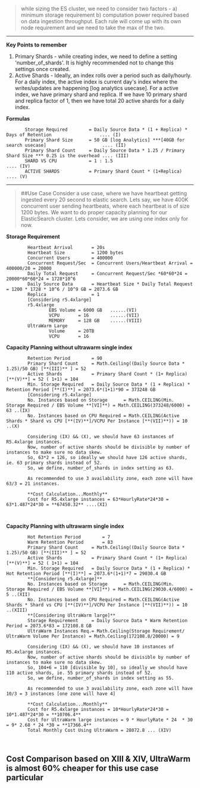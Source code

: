 > while sizing the ES cluster, we need to consider two factors - a) minimum storage requirement b) computation power required based on data ingestion throughput. Each rule will come up with its own node requirement and we need to take the max of the two.

---
**Key Points to remember**
1) Primary Shards - while creating index, we need to define a setting 'number_of_shards'. It is highly recommended not to change this settings once created. 
2) Active Shards - Ideally, an index rolls over a period such as daily/hourly. For a daily index, the active index is current day's index where the writes/updates are happening [log analytics usecase]. For a active index, we have primary shard and replica. If we have 10 primary shard and replica factor of 1, then we have total 20 active shards for a daily index.

**Formulas**
```
       Storage Required        = Daily Source Data * (1 + Replica) * Days of Retention                  .... (I)
       Primary Shard Size      = 50 GB [log Analytics] ***[40GB for search usecase]                     .... (II)
       Primary Shard Count     = Daily Source Data * 1.25 / Primary Shard Size *** 0.25 is the overhead .... (III) 
       SHARD VS CPU            = 1 : 1.5                                                                .... (IV)
       ACTIVE SHARDS           = Primary Shard Count * (1+Replica)                                      .... (V)
```

---
> ##Use Case
> Consider a use case, where we have heartbeat getting ingested every 20 second to elastic search. Lets say,
> we have 400K concurrent user sending heartbeats, where each heartbeat is of size 1200  bytes. We want to
>do proper capacity planning for our ElasticSearch cluster. Lets consider, we are using one index only for now.

**Storage Requirement**
```
        Heartbeat Arrival       = 20s
        Heartbeat Size          = 1200 bytes
        Concurrent Users        = 400000
        Concurrent Request/Sec  = Concurrent Users/Heartbeat Arrival = 400000/20 = 20000
        Daily Total Request     = Concurrent Request/Sec *60*60*24 = 20000*60*60*24 = 1728*10^6
        Daily Source Data       = Heartbeat Size * Daily Total Request = 1200 * 1728 * 10^6 / 10^9 GB = 2073.6 GB
        Replica                 = 1    
        [Considering r5.4xlarge]
        r5.4xlarge 
                EBS Volume = 6000 GB   ......(VI)
                VCPU       = 16        ......(VII)
                MEMORY     = 128 GB    ......(VIII)
        UltraWarm Large
                Volume     = 20TB
                VCPU       = 16
```


**Capacity Planning without ultrawarm single index**

```
        Retention Period        = 90
        Primary Shard Count     = Math.Ceiling((Daily Source Data * 1.25)/50 GB) [**(III)** ] = 52
        Active Shards           = Primary Shard Count * (1+ Replica) [**(V)**] = 52 ( 1+1) = 104
        Min. Storage Required   = Daily Source Data * (1 + Replica) * Retention Period [**(I)**] = 2073.6*(1+1)*90 = 373248 GB 
        [Considering r5.4xlarge]
        No. Instances based on Storage      = Math.CEILING(Min. Storage Required / EBS Volume **[VI]**) = Math.CEILING(373248/6000) = 63 ..(IX)
        No. Instances based on CPU Required = Math.CEILING(Active Shards * Shard vs CPU [**(IV)**]/VCPU Per Instance [**(VII)**)) = 10   ..(X)

        Considering (IX) && (X), we should have 63 instances of R5.4xlarge instances. 
        Now, number of active shards should be divisible by number of instances to make sure no data skew.
        So, 63*2 = 126, so ideally we should have 126 active shards, ie. 63 primary shards instead of 52. 
        So, we define, number_of_shards in index setting as 63. 
       
        As recommended to use 3 availability zone, each zone will have 63/3 = 21 instances.

        **Cost Calculation...Monthly**
        Cost for R5.4xlarge instances = 63*HourlyRate*24*30 = 63*1.487*24*30 = **67450.32** ....(XI)
        
        
```

**Capacity Planning with ultrawarm single index**

```
        Hot Retention Period        = 7
        Warm Retention Period       = 83
        Primary Shard Count     = Math.Ceiling((Daily Source Data * 1.25)/50 GB) [**(III)** ] = 52
        Active Shards           = Primary Shard Count * (1+ Replica) [**(V)**] = 52 ( 1+1) = 104
        Min. Storage Required   = Daily Source Data * (1 + Replica) * Hot Retention Period [**(I)**] = 2073.6*(1+1)*7 = 29030.4 GB 
        **[Considering r5.4xlarge]**
        No. Instances based on Storage      = Math.CEILING(Min. Storage Required / EBS Volume **[VI]**) = Math.CEILING(29030.4/6000) = 5 ..(XII)
        No. Instances based on CPU Required = Math.CEILING(Active Shards * Shard vs CPU [**(IV)**]/VCPU Per Instance [**(VII)**)) = 10   ..(XIII)
        **[Considering UltraWarm large]**
        Storage Requirement     = Daily Source Data * Warm Retention Period = 2073.6*83 = 172108.8 GB
        UltraWarm Instances Req.= Math.Ceiling(Storage Requirement/ UltraWarm Volume Per Instance) = Math.Ceiling(172108.8/20000) = 9

        Considering (IX) && (X), we should have 10 instances of R5.4xlarge instances. 
        Now, number of active shards should be divisible by number of instances to make sure no data skew.
        So, 104+6 = 110 [divisible by 10], so ideally we should have 110 active shards, ie. 55 primary shards instead of 52. 
        So, we define, number_of_shards in index setting as 55. 
       
        As recommended to use 3 availability zone, each zone will have 10/3 = 3 instances [one zone will have 4]

        **Cost Calculation...Monthly**
        Cost for R5.4xlarge instances = 10*HourlyRate*24*30 = 10*1.487*24*30 = **10706.4**
        Cost for UltraWarm large instances = 9 * HourlyRate * 24  * 30 = 9* 2.68 * 24 *30 = **17366.4**
        Total Monthly Cost Using UltraWarm = 28072.8 ... (XIV)
       
        
```

## Cost Comparison based on XIII & XIV, UltraWarm is almost 60% cheaper for this use case particular
